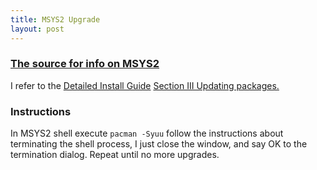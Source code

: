 ```yaml
---
title: MSYS2 Upgrade
layout: post
---
```

### [The source for info on MSYS2](https://www.msys2.org/)
I refer to the [Detailed Install Guide](https://github.com/msys2/msys2/wiki/MSYS2-installation) [Section III Updating packages.](https://github.com/msys2/msys2/wiki/MSYS2-installation#iii-updating-packages)

### Instructions
In MSYS2 shell execute `pacman -Syuu` follow the instructions about terminating the shell process, I just close the window, and say OK to the termination dialog.
Repeat until no more upgrades.
